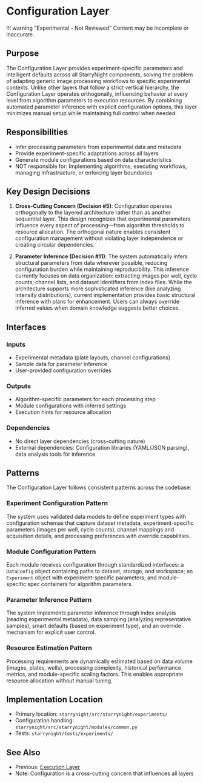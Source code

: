 # Configuration Layer

!!! warning "Experimental - Not Reviewed"
    Content may be incomplete or inaccurate.

## Purpose

The Configuration Layer provides experiment-specific parameters and intelligent defaults across all StarryNight components, solving the problem of adapting generic image processing workflows to specific experimental contexts. Unlike other layers that follow a strict vertical hierarchy, the Configuration Layer operates orthogonally, influencing behavior at every level from algorithm parameters to execution resources. By combining automated parameter inference with explicit configuration options, this layer minimizes manual setup while maintaining full control when needed.

## Responsibilities

- Infer processing parameters from experimental data and metadata
- Provide experiment-specific adaptations across all layers
- Generate module configurations based on data characteristics
- NOT responsible for: Implementing algorithms, executing workflows, managing infrastructure, or enforcing layer boundaries

## Key Design Decisions

1.  **Cross-Cutting Concern (Decision #5)**: Configuration operates orthogonally to the layered architecture rather than as another sequential layer. This design recognizes that experimental parameters influence every aspect of processing—from algorithm thresholds to resource allocation. The orthogonal nature enables consistent configuration management without violating layer independence or creating circular dependencies.

2.  **Parameter Inference (Decision #11)**: The system automatically infers structural parameters from data wherever possible, reducing configuration burden while maintaining reproducibility. This inference currently focuses on data organization: extracting images per well, cycle counts, channel lists, and dataset identifiers from index files. While the architecture supports more sophisticated inference (like analyzing intensity distributions), current implementation provides basic structural inference with plans for enhancement. Users can always override inferred values when domain knowledge suggests better choices.

## Interfaces

### Inputs

- Experimental metadata (plate layouts, channel configurations)
- Sample data for parameter inference
- User-provided configuration overrides

### Outputs

- Algorithm-specific parameters for each processing step
- Module configurations with inferred settings
- Execution hints for resource allocation

### Dependencies

- No direct layer dependencies (cross-cutting nature)
- External dependencies: Configuration libraries (YAML/JSON parsing), data analysis tools for inference

## Patterns

The Configuration Layer follows consistent patterns across the codebase:

### Experiment Configuration Pattern

The system uses validated data models to define experiment types with configuration schemas that capture dataset metadata, experiment-specific parameters (images per well, cycle counts), channel mappings and acquisition details, and processing preferences with override capabilities.

### Module Configuration Pattern

Each module receives configuration through standardized interfaces: a `DataConfig` object containing paths to dataset, storage, and workspace; an `Experiment` object with experiment-specific parameters; and module-specific spec containers for algorithm parameters.

### Parameter Inference Pattern

The system implements parameter inference through index analysis (reading experimental metadata), data sampling (analyzing representative samples), smart defaults (based on experiment type), and an override mechanism for explicit user control.

### Resource Estimation Pattern

Processing requirements are dynamically estimated based on data volume (images, plates, wells), processing complexity, historical performance metrics, and module-specific scaling factors. This enables appropriate resource allocation without manual tuning.

## Implementation Location

- Primary location: `starrynight/src/starrynight/experiments/`
- Configuration handling: `starrynight/src/starrynight/modules/common.py`
- Tests: `starrynight/tests/experiments/`

## See Also

- Previous: [Execution Layer](05-execution.md)
- Note: Configuration is a cross-cutting concern that influences all layers
